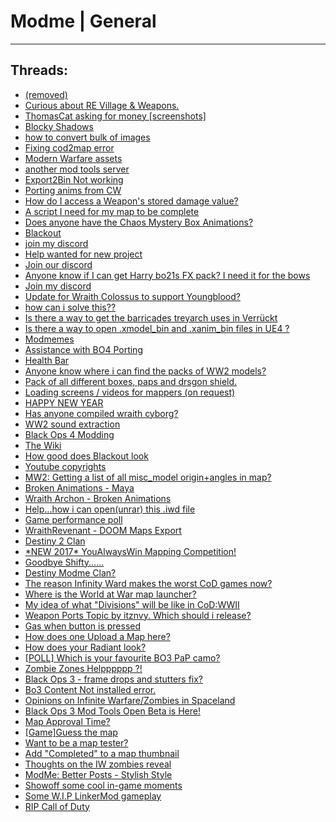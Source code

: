 # Modme | General
---
## Threads:
<ul>
<li><a href="{ '/wiki/threads/3823.html' | relative_url }">(removed)</a></li>
<li><a href="{ '/wiki/threads/3643.html' | relative_url }">Curious about RE Village & Weapons.</a></li>
<li><a href="{ '/wiki/threads/3571.html' | relative_url }">ThomasCat asking for money [screenshots]</a></li>
<li><a href="{ '/wiki/threads/3265.html' | relative_url }">Blocky Shadows</a></li>
<li><a href="{ '/wiki/threads/3542.html' | relative_url }">how to convert bulk of images</a></li>
<li><a href="{ '/wiki/threads/3583.html' | relative_url }">Fixing cod2map error</a></li>
<li><a href="{ '/wiki/threads/3579.html' | relative_url }">Modern Warfare assets</a></li>
<li><a href="{ '/wiki/threads/3574.html' | relative_url }">another mod tools server</a></li>
<li><a href="{ '/wiki/threads/3522.html' | relative_url }">Export2Bin Not working</a></li>
<li><a href="{ '/wiki/threads/3523.html' | relative_url }">Porting anims from CW</a></li>
<li><a href="{ '/wiki/threads/3518.html' | relative_url }">How do I access a Weapon's stored damage value?</a></li>
<li><a href="{ '/wiki/threads/2976.html' | relative_url }">A script I need for my map to be complete</a></li>
<li><a href="{ '/wiki/threads/3488.html' | relative_url }">Does anyone have the Chaos Mystery Box Animations?</a></li>
<li><a href="{ '/wiki/threads/3391.html' | relative_url }">Blackout</a></li>
<li><a href="{ '/wiki/threads/3339.html' | relative_url }">join my discord</a></li>
<li><a href="{ '/wiki/threads/3293.html' | relative_url }">Help wanted for new project</a></li>
<li><a href="{ '/wiki/threads/3284.html' | relative_url }">Join our discord</a></li>
<li><a href="{ '/wiki/threads/3261.html' | relative_url }">Anyone know if I can get Harry bo21s FX pack? I need it for the bows</a></li>
<li><a href="{ '/wiki/threads/3216.html' | relative_url }">Join my discord</a></li>
<li><a href="{ '/wiki/threads/2839.html' | relative_url }">Update for Wraith Colossus to support Youngblood?</a></li>
<li><a href="{ '/wiki/threads/3032.html' | relative_url }">how can i solve this??</a></li>
<li><a href="{ '/wiki/threads/3020.html' | relative_url }">Is there a way to get the barricades treyarch uses in Verrückt</a></li>
<li><a href="{ '/wiki/threads/2798.html' | relative_url }">Is there a way to open .xmodel_bin and .xanim_bin files in UE4 ?</a></li>
<li><a href="{ '/wiki/threads/2624.html' | relative_url }">Modmemes</a></li>
<li><a href="{ '/wiki/threads/2788.html' | relative_url }">Assistance with BO4 Porting</a></li>
<li><a href="{ '/wiki/threads/2780.html' | relative_url }">Health Bar</a></li>
<li><a href="{ '/wiki/threads/2625.html' | relative_url }">Anyone know where i can find the packs of WW2 models?</a></li>
<li><a href="{ '/wiki/threads/2626.html' | relative_url }">Pack of all different boxes, paps and drsgon shield.</a></li>
<li><a href="{ '/wiki/threads/2483.html' | relative_url }">Loading screens / videos for mappers (on request)</a></li>
<li><a href="{ '/wiki/threads/2515.html' | relative_url }">HAPPY NEW YEAR</a></li>
<li><a href="{ '/wiki/threads/2514.html' | relative_url }">Has anyone compiled wraith cyborg?</a></li>
<li><a href="{ '/wiki/threads/2513.html' | relative_url }">WW2 sound extraction</a></li>
<li><a href="{ '/wiki/threads/2512.html' | relative_url }">Black Ops 4 Modding</a></li>
<li><a href="{ '/wiki/threads/2511.html' | relative_url }">The Wiki</a></li>
<li><a href="{ '/wiki/threads/2510.html' | relative_url }">How good does Blackout look</a></li>
<li><a href="{ '/wiki/threads/2509.html' | relative_url }">Youtube copyrights</a></li>
<li><a href="{ '/wiki/threads/2508.html' | relative_url }">MW2: Getting a list of all misc_model origin+angles in map?</a></li>
<li><a href="{ '/wiki/threads/2507.html' | relative_url }">Broken Animations - Maya</a></li>
<li><a href="{ '/wiki/threads/2506.html' | relative_url }">Wraith Archon - Broken Animations</a></li>
<li><a href="{ '/wiki/threads/2505.html' | relative_url }">Help...how i can open(unrar) this .iwd file</a></li>
<li><a href="{ '/wiki/threads/2504.html' | relative_url }">Game performance poll</a></li>
<li><a href="{ '/wiki/threads/2503.html' | relative_url }">WraithRevenant - DOOM Maps Export</a></li>
<li><a href="{ '/wiki/threads/2502.html' | relative_url }">Destiny 2 Clan</a></li>
<li><a href="{ '/wiki/threads/2501.html' | relative_url }">*NEW 2017* YouAlwaysWin Mapping Competition!</a></li>
<li><a href="{ '/wiki/threads/2500.html' | relative_url }">Goodbye Shifty......</a></li>
<li><a href="{ '/wiki/threads/2499.html' | relative_url }">Destiny Modme Clan?</a></li>
<li><a href="{ '/wiki/threads/2498.html' | relative_url }">The reason Infinity Ward makes the worst CoD games now?</a></li>
<li><a href="{ '/wiki/threads/2497.html' | relative_url }">Where is the World at War map launcher?</a></li>
<li><a href="{ '/wiki/threads/2496.html' | relative_url }">My idea of what "Divisions" will be like in CoD:WWII</a></li>
<li><a href="{ '/wiki/threads/2495.html' | relative_url }">Weapon Ports Topic by itznvy. Which should i release?</a></li>
<li><a href="{ '/wiki/threads/2494.html' | relative_url }">Gas when button is pressed</a></li>
<li><a href="{ '/wiki/threads/2493.html' | relative_url }">How does one Upload a Map here?</a></li>
<li><a href="{ '/wiki/threads/2492.html' | relative_url }">How does your Radiant look?</a></li>
<li><a href="{ '/wiki/threads/2491.html' | relative_url }">[POLL] Which is your favourite BO3 PaP camo?</a></li>
<li><a href="{ '/wiki/threads/2490.html' | relative_url }">Zombie Zones Helpppppp ?!</a></li>
<li><a href="{ '/wiki/threads/2489.html' | relative_url }">Black Ops 3 - frame drops and stutters fix?</a></li>
<li><a href="{ '/wiki/threads/2488.html' | relative_url }">Bo3 Content Not installed error.</a></li>
<li><a href="{ '/wiki/threads/2487.html' | relative_url }">Opinions on Infinite Warfare/Zombies in Spaceland</a></li>
<li><a href="{ '/wiki/threads/2486.html' | relative_url }">Black Ops 3 Mod Tools Open Beta is Here!</a></li>
<li><a href="{ '/wiki/threads/2485.html' | relative_url }">Map Approval Time?</a></li>
<li><a href="{ '/wiki/threads/2484.html' | relative_url }">[Game]Guess the map</a></li>
<li><a href="{ '/wiki/threads/2482.html' | relative_url }">Want to be a map tester?</a></li>
<li><a href="{ '/wiki/threads/2481.html' | relative_url }">Add "Completed" to a map thumbnail</a></li>
<li><a href="{ '/wiki/threads/2480.html' | relative_url }">Thoughts on the IW zombies reveal</a></li>
<li><a href="{ '/wiki/threads/2479.html' | relative_url }">ModMe: Better Posts - Stylish Style</a></li>
<li><a href="{ '/wiki/threads/2478.html' | relative_url }">Showoff some cool in-game moments</a></li>
<li><a href="{ '/wiki/threads/2477.html' | relative_url }">Some W.I.P LinkerMod gameplay</a></li>
<li><a href="{ '/wiki/threads/2476.html' | relative_url }">RIP Call of Duty</a></li>
</ul>

